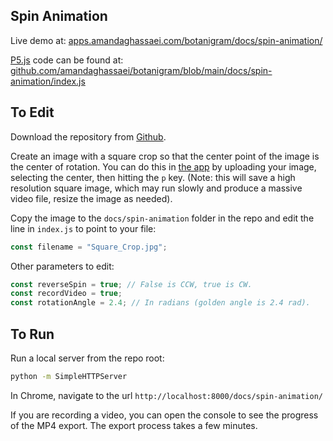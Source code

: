 ## Spin Animation

Live demo at: [apps.amandaghassaei.com/botanigram/docs/spin-animation/](https://apps.amandaghassaei.com/botanigram/docs/spin-animation/)

[P5.js](https://p5js.org/) code can be found at: [github.com/amandaghassaei/botanigram/blob/main/docs/spin-animation/index.js](https://github.com/amandaghassaei/botanigram/blob/main/docs/spin-animation/index.js)


## To Edit

Download the repository from [Github](https://github.com/amandaghassaei/botanigram).

Create an image with a square crop so that the center point of the image is the center of rotation.  You can do this in [the app](https://apps.amandaghassaei.com/botanigram/) by uploading your image, selecting the center, then hitting the `p` key.  (Note: this will save a high resolution square image, which may run slowly and produce a massive video file, resize the image as needed).

Copy the image to the `docs/spin-animation` folder in the repo and edit the line in `index.js` to point to your file:

```js
const filename = "Square_Crop.jpg";
```

Other parameters to edit:

```js
const reverseSpin = true; // False is CCW, true is CW.
const recordVideo = true;
const rotationAngle = 2.4; // In radians (golden angle is 2.4 rad).
```

## To Run

Run a local server from the repo root:

```sh
python -m SimpleHTTPServer
```

In Chrome, navigate to the url `http://localhost:8000/docs/spin-animation/`

If you are recording a video, you can open the console to see the progress of the MP4 export.  The export process takes a few minutes.